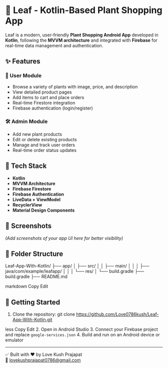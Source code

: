 # 🌿 Leaf - Kotlin-Based Plant Shopping App

Leaf is a modern, user-friendly **Plant Shopping Android App** developed in **Kotlin**, following the **MVVM architecture** and integrated with **Firebase** for real-time data management and authentication.

## ✨ Features

### 🌱 User Module
- Browse a variety of plants with image, price, and description
- View detailed product pages
- Add items to cart and place orders
- Real-time Firestore integration
- Firebase authentication (login/register)

### 🛠️ Admin Module
- Add new plant products
- Edit or delete existing products
- Manage and track user orders
- Real-time order status updates

## 🧰 Tech Stack
- **Kotlin**
- **MVVM Architecture**
- **Firebase Firestore**
- **Firebase Authentication**
- **LiveData + ViewModel**
- **RecyclerView**
- **Material Design Components**

## 📸 Screenshots
*(Add screenshots of your app UI here for better visibility)*

## 📁 Folder Structure
Leaf-App-With-Kotlin/
├── app/
│ ├── src/
│ │ ├── main/
│ │ │ ├── java/com/example/leafapp/
│ │ │ └── res/
│ └── build.gradle
├── build.gradle
├── README.md

markdown
Copy
Edit

## 🚀 Getting Started
1. Clone the repository:
git clone https://github.com/Love0786kush/Leaf-App-With-Kotlin.git

less
Copy
Edit
2. Open in Android Studio
3. Connect your Firebase project and replace `google-services.json`
4. Build and run on an Android device or emulator

---

✅ Built with ❤️ by Love Kush Prajapat  
📧 [lovekushprajapat0786@gmail.com](mailto:lovekushprajapat0786@gmail.com)
